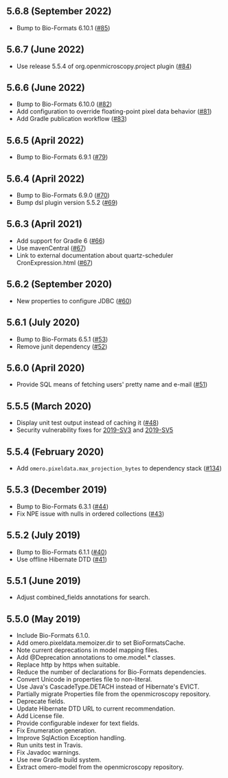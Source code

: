 5.6.8 (September 2022)
----------------------

- Bump to Bio-Formats 6.10.1 ([#85](https://github.com/ome/omero-model/pull/85))

5.6.7 (June 2022)
-----------------

- Use release 5.5.4 of org.openmicroscopy.project plugin ([#84](https://github.com/ome/omero-model/pull/84))

5.6.6 (June 2022)
-----------------

- Bump to Bio-Formats 6.10.0 ([#82](https://github.com/ome/omero-model/pull/82))
- Add configuration to override floating-point pixel data behavior ([#81](https://github.com/ome/omero-model/pull/821))
- Add Gradle publication workflow ([#83](https://github.com/ome/omero-model/pull/83))

5.6.5 (April 2022)
------------------

- Bump to Bio-Formats 6.9.1 ([#79](https://github.com/ome/omero-model/pull/79))

5.6.4 (April 2022)
------------------

- Bump to Bio-Formats 6.9.0 ([#70](https://github.com/ome/omero-model/pull/70))
- Bump dsl plugin version 5.5.2 ([#69](https://github.com/ome/omero-model/pull/69))

5.6.3 (April 2021)
------------------

- Add support for Gradle 6 ([#66](https://github.com/ome/omero-model/pull/66))
- Use mavenCentral ([#67](https://github.com/ome/omero-model/pull/67))
- Link to external documentation about quartz-scheduler CronExpression.html ([#67](https://github.com/ome/omero-model/pull/64))


5.6.2 (September 2020)
----------------------

- New properties to configure JDBC ([#60](https://github.com/ome/omero-model/pull/60))

5.6.1 (July 2020)
-----------------

- Bump to Bio-Formats 6.5.1 ([#53](https://github.com/ome/omero-model/pull/53))
- Remove junit dependency ([#52](https://github.com/ome/omero-model/pull/52))

5.6.0 (April 2020)
------------------

- Provide SQL means of fetching users' pretty name and e-mail ([#51](https://github.com/ome/omero-model/pull/51))

5.5.5 (March 2020)
------------------

- Display unit test output instead of caching it
  ([#48](https://github.com/ome/omero-model/pull/48))
- Security vulnerability fixes for
  [2019-SV3](https://www.openmicroscopy.org/security/advisories/2019-SV3-user-privacy/) and
  [2019-SV5](https://www.openmicroscopy.org/security/advisories/2019-SV5-bypass-filters/)

5.5.4 (February 2020)
---------------------

- Add `omero.pixeldata.max_projection_bytes` to dependency stack ([#134](https://github.com/ome/omero-model/pull/47))

5.5.3 (December 2019)
---------------------

- Bump to Bio-Formats 6.3.1 ([#44](https://github.com/ome/omero-model/pull/44))
- Fix NPE issue with nulls in ordered collections ([#43](https://github.com/ome/omero-model/pull/43))

5.5.2 (July 2019)
-----------------

- Bump to Bio-Formats 6.1.1 ([#40](https://github.com/ome/omero-model/pull/40))
- Use offline Hibernate DTD ([#41](https://github.com/ome/omero-model/pull/41))

5.5.1 (June 2019)
-----------------

- Adjust combined_fields annotations for search.

5.5.0 (May 2019)
----------------

- Include Bio-Formats 6.1.0.
- Add omero.pixeldata.memoizer.dir to set BioFormatsCache.
- Note current deprecations in model mapping files.
- Add @Deprecation annotations to ome.model.* classes.
- Replace http by https when suitable.
- Reduce the number of declarations for Bio-Formats dependencies.
- Convert Unicode in properties file to non-literal.
- Use Java's CascadeType.DETACH instead of Hibernate's EVICT.
- Partially migrate Properties file from the openmicroscopy repository.
- Deprecate fields.
- Update Hibernate DTD URL to current recommendation.
- Add License file.
- Provide configurable indexer for text fields.
- Fix Enumeration generation.
- Improve SqlAction Exception handling.
- Run units test in Travis.
- Fix Javadoc warnings.
- Use new Gradle build system.
- Extract omero-model from the openmicroscopy repository.
